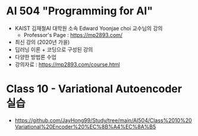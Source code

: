 # AI 504 "Programming for AI"
- KAIST 김재철AI 대학원 소속 Edward Yoonjae choi 교수님의 강의
    - Professor's Page : https://mp2893.com/
- 최신 강의 (2020년 가을)
- 딥러닝 이론 + 코딩으로 구성된 강의
- 다양한 방법론 수업
- 강의자료 : https://mp2893.com/course.html

# Class 10 - Variational Autoencoder 실습

- https://github.com/JayHong99/Study/tree/main/AI504/Class%2010%20Variational%20Encoder%20%EC%8B%A4%EC%8A%B5